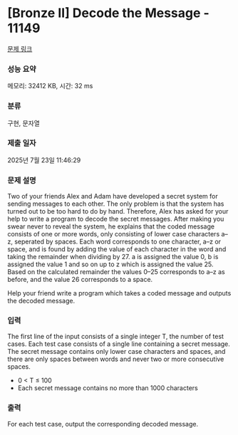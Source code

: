 # [Bronze II] Decode the Message - 11149 

[문제 링크](https://www.acmicpc.net/problem/11149) 

### 성능 요약

메모리: 32412 KB, 시간: 32 ms

### 분류

구현, 문자열

### 제출 일자

2025년 7월 23일 11:46:29

### 문제 설명

<p>Two of your friends Alex and Adam have developed a secret system for sending messages to each other. The only problem is that the system has turned out to be too hard to do by hand. Therefore, Alex has asked for your help to write a program to decode the secret messages. After making you swear never to reveal the system, he explains that the coded message consists of one or more words, only consisting of lower case characters a–z, seperated by spaces. Each word corresponds to one character, a–z or space, and is found by adding the value of each character in the word and taking the remainder when dividing by 27. a is assigned the value 0, b is assigned the value 1 and so on up to z which is assigned the value 25. Based on the calculated remainder the values 0–25 corresponds to a–z as before, and the value 26 corresponds to a space.</p>

<p>Help your friend write a program which takes a coded message and outputs the decoded message.</p>

### 입력 

 <p>The first line of the input consists of a single integer T, the number of test cases. Each test case consists of a single line containing a secret message. The secret message contains only lower case characters and spaces, and there are only spaces between words and never two or more consecutive spaces.</p>

<ul>
	<li>0 < T ≤ 100</li>
	<li>Each secret message contains no more than 1000 characters</li>
</ul>

### 출력 

 <p>For each test case, output the corresponding decoded message.</p>

